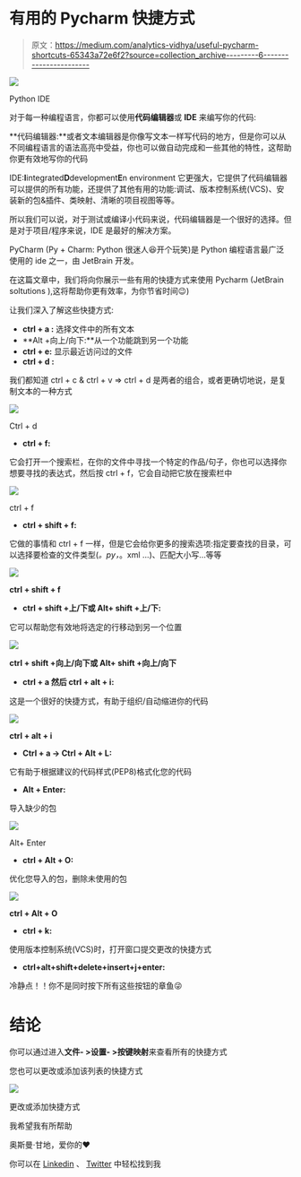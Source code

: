 # 有用的 Pycharm 快捷方式

> 原文：<https://medium.com/analytics-vidhya/useful-pycharm-shortcuts-65343a72e6f2?source=collection_archive---------6----------------------->

![](img/7227c4fcc605578d29cf548464cc659a.png)

Python IDE

对于每一种编程语言，你都可以使用**代码编辑器**或 **IDE** 来编写你的代码:

**代码编辑器:**或者文本编辑器是你像写文本一样写代码的地方，但是你可以从不同编程语言的语法高亮中受益，你也可以做自动完成和一些其他的特性，这帮助你更有效地写你的代码

IDE:**I**integrated**D**development**E**n environment 它更强大，它提供了代码编辑器可以提供的所有功能，还提供了其他有用的功能:调试、版本控制系统(VCS)、安装新的包&插件、类映射、清晰的项目视图等等。

所以我们可以说，对于测试或编译小代码来说，代码编辑器是一个很好的选择。但是对于项目/程序来说，IDE 是最好的解决方案。

PyCharm (Py + Charm: Python 很迷人😆开个玩笑)是 Python 编程语言最广泛使用的 ide 之一，由 JetBrain 开发。

在这篇文章中，我们将向你展示一些有用的快捷方式来使用 Pycharm (JetBrain soltutions ),这将帮助你更有效率，为你节省时间😉)

让我们深入了解这些快捷方式:

*   **ctrl + a :** 选择文件中的所有文本
*   **Alt +向上/向下:**从一个功能跳到另一个功能
*   **ctrl + e:** 显示最近访问过的文件
*   **ctrl + d :**

我们都知道 ctrl + c & ctrl + v => ctrl + d 是两者的组合，或者更确切地说，是复制文本的一种方式

![](img/56198f0385f980c9176b3dee585d760c.png)

Ctrl + d

*   **ctrl + f:**

它会打开一个搜索栏，在你的文件中寻找一个特定的作品/句子，你也可以选择你想要寻找的表达式，然后按 ctrl + f，它会自动把它放在搜索栏中

![](img/9678f719aeb98cc93e55d2923546508b.png)

ctrl + f

*   **ctrl + shift + f:**

它做的事情和 ctrl + f 一样，但是它会给你更多的搜索选项:指定要查找的目录，可以选择要检查的文件类型(*。py，*。xml …)、匹配大小写…等等

![](img/9490d4948b22ca674edf8c2e2dcef06b.png)

**ctrl + shift + f**

*   **ctrl + shift +上/下或 Alt+ shift +上/下:**

它可以帮助您有效地将选定的行移动到另一个位置

![](img/9a9d5203c8b7404b347542b4960fef10.png)

**ctrl + shift +向上/向下或 Alt+ shift +向上/向下**

*   **ctrl + a 然后 ctrl + alt + i:**

这是一个很好的快捷方式，有助于组织/自动缩进你的代码

![](img/a9fe0f8953389c0f72d56afa63428bca.png)

**ctrl + alt + i**

*   **Ctrl + a → Ctrl + Alt + L:**

它有助于根据建议的代码样式(PEP8)格式化您的代码

*   **Alt + Enter:**

导入缺少的包

![](img/29c284a4cd95438094401f046a3aea83.png)

Alt+ Enter

*   **ctrl + Alt + O:**

优化您导入的包，删除未使用的包

![](img/7574ec9f21035e017d372e9ad01524fa.png)

**ctrl + Alt + O**

*   **ctrl + k:**

使用版本控制系统(VCS)时，打开窗口提交更改的快捷方式

*   **ctrl+alt+shift+delete+insert+j+enter:**

冷静点！！你不是同时按下所有这些按钮的章鱼😜

# 结论

你可以通过进入**文件- >设置- >按键映射**来查看所有的快捷方式

您也可以更改或添加该列表的快捷方式

![](img/bea5ab4c1d1c217c57155b274e4f2939.png)

更改或添加快捷方式

我希望我有所帮助

奥斯曼·甘地，爱你的❤

你可以在 [Linkedin](https://www.linkedin.com/in/othmane-ghandi/) 、 [Twitter](https://twitter.com/GHANDIOthmane) 中轻松找到我